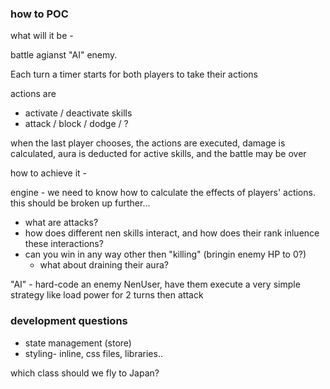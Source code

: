 
### how to POC

what will it be - 

battle agianst "AI" enemy.

Each turn a timer starts for both players to take their actions

actions are 
- activate / deactivate skills
- attack / block / dodge / ?

when the last player chooses, the actions are executed,
damage is calculated, aura is deducted for active skills,
and the battle may be over


how to achieve it - 

engine - we need to know how to calculate the effects of players' actions.
this should be broken up further... 
* what are attacks? 
* how does different nen skills
interact, and how does their rank inluence these interactions?
* can you win in any way other then "killing" (bringin enemy HP to 0?)
    - what about draining their aura?

"AI" - hard-code an enemy NenUser, have them execute a very simple strategy
like load power for 2 turns then attack


### development questions
- state management (store)
- styling- inline, css files, libraries..



which class should we fly to Japan?